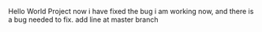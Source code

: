 Hello World Project
now i have fixed the bug
i am working now, and there is a bug needed to fix.
add line at master branch
